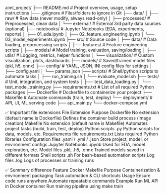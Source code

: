 aiml_project/
├── README.md                   # Project overview, usage, setup instructions
├── .gitignore                   # Files/folders to ignore in Git
├── data/
│   ├── raw/                     # Raw data (never modify, always read-only)
│   ├── processed/               # Preprocessed, clean data
│   └── external/                # External 3rd party data sources (optional)
├── notebooks/                   # Jupyter Notebooks (EDA, experiments, reports)
│   ├── 01_eda.ipynb
│   ├── 02_feature_engineering.ipynb
│   └── 03_model_experiments.ipynb
├── src/                         # Source code
│   ├── data/                    # Data loading, preprocessing scripts
│   ├── features/                # Feature engineering scripts
│   ├── models/                  # Model training, evaluation, saving/loading
│   ├── utils/                   # Logging, metrics, helper functions
│   └── visualization/           # Custom visualization, plots, dashboards
├── models/                      # Saved/trained model files (pkl, h5, onnx)
├── config/                      # YAML, JSON, INI config files for settings
│   ├── config.yaml
│   └── params.json
├── scripts/                     # Shell/python scripts to automate tasks
│   ├── run_training.sh
│   └── evaluate_model.sh
├── tests/                       # Unit, integration, and system tests
│   ├── test_data_loading.py
│   └── test_model_training.py
├── requirements.txt             # List of all required Python packages
├── Dockerfile                   # Dockerfile to containerize your project
├── Makefile                     # Automate commands (train, test, deploy)
└── deployment/                  # API, UI, ML serving code
    ├── api_main.py
    └── docker-compose.yml




✅ Important file extensions
File	Extension	Purpose
Dockerfile	No extension (default name is Dockerfile)	Defines the container build process (image creation)
Makefile	No extension (default name is Makefile)	Automates project tasks (build, train, test, deploy)
Python scripts	.py	Python scripts for data, models, etc.
Requirements file	requirements.txt	Lists required Python libraries
Configuration files	.yaml / .yml / .json	Store project, model, or environment configs
Jupyter Notebooks	.ipynb	Used for EDA, model exploration, etc.
Model files	.pkl, .h5, .onnx	Trained models saved in different formats
Shell scripts	.sh	For bash-based automation scripts
Log files	.log	Logs of processes or training runs



✅ Summary difference
Feature	Docker	Makefile
Purpose	Containerization & environment packaging	Task automation & CLI shortcuts
Usage	Ensure code runs anywhere	Automate repeatable commands
Example	Run ML API in Docker container	Run training pipeline using make train

